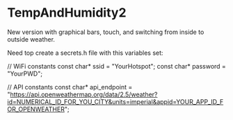 # TempAndHumidity2
New version with graphical bars, touch, and switching from inside to outside weather.

Need top create a secrets.h file with this variables set:

// WiFi constants
const char* ssid     = "YourHotspot";
const char* password = "YourPWD";

// API constants
const char* api_endpoint = "https://api.openweathermap.org/data/2.5/weather?id=NUMERICAL_ID_FOR_YOU_CITY&units=imperial&appid=YOUR_APP_ID_FOR_OPENWEATHER";
